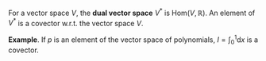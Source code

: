 For a vector space $V$, the **dual vector space** $V^*$ is $\mathrm{Hom}(V, \mathbb{R})$. An element of $V^*$ is a covector w.r.t. the vector space $V$.

**Example**. If $p$ is an element of the vector space of polynomials, $I = \int_0^1 \mathrm{d}x$ is a covector.